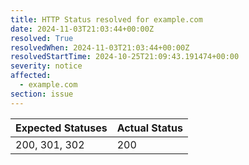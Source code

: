 ```yaml
---
title: HTTP Status resolved for example.com
date: 2024-11-03T21:03:44+00:00Z
resolved: True
resolvedWhen: 2024-11-03T21:03:44+00:00Z
resolvedStartTime: 2024-10-25T21:09:43.191474+00:00
severity: notice
affected:
  - example.com
section: issue
---
```


| Expected Statuses | Actual Status  |
|-------------------|----------------|
| 200, 301, 302 | 200 |
